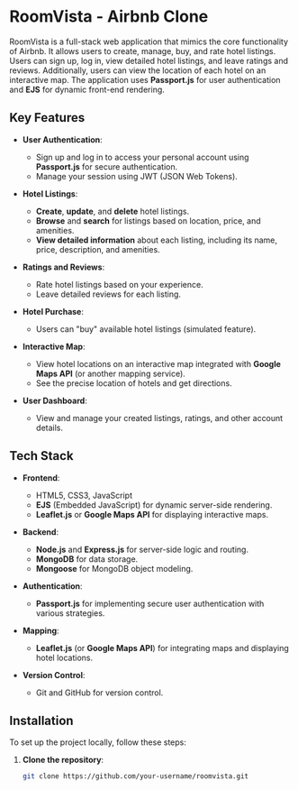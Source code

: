 # RoomVista - Airbnb Clone

RoomVista is a full-stack web application that mimics the core functionality of Airbnb. It allows users to create, manage, buy, and rate hotel listings. Users can sign up, log in, view detailed hotel listings, and leave ratings and reviews. Additionally, users can view the location of each hotel on an interactive map. The application uses **Passport.js** for user authentication and **EJS** for dynamic front-end rendering.

## **Key Features**

- **User Authentication**:
  - Sign up and log in to access your personal account using **Passport.js** for secure authentication.
  - Manage your session using JWT (JSON Web Tokens).
  
- **Hotel Listings**:
  - **Create**, **update**, and **delete** hotel listings.
  - **Browse** and **search** for listings based on location, price, and amenities.
  - **View detailed information** about each listing, including its name, price, description, and amenities.

- **Ratings and Reviews**:
  - Rate hotel listings based on your experience.
  - Leave detailed reviews for each listing.

- **Hotel Purchase**:
  - Users can "buy" available hotel listings (simulated feature).

- **Interactive Map**:
  - View hotel locations on an interactive map integrated with **Google Maps API** (or another mapping service).
  - See the precise location of hotels and get directions.

- **User Dashboard**:
  - View and manage your created listings, ratings, and other account details.

## **Tech Stack**

- **Frontend**:
  - HTML5, CSS3, JavaScript
  - **EJS** (Embedded JavaScript) for dynamic server-side rendering.
  - **Leaflet.js** or **Google Maps API** for displaying interactive maps.

- **Backend**:
  - **Node.js** and **Express.js** for server-side logic and routing.
  - **MongoDB** for data storage.
  - **Mongoose** for MongoDB object modeling.
  
- **Authentication**:
  - **Passport.js** for implementing secure user authentication with various strategies.

- **Mapping**:
  - **Leaflet.js** (or **Google Maps API**) for integrating maps and displaying hotel locations.

- **Version Control**:
  - Git and GitHub for version control.

## **Installation**

To set up the project locally, follow these steps:

1. **Clone the repository**:
   ```bash
   git clone https://github.com/your-username/roomvista.git
